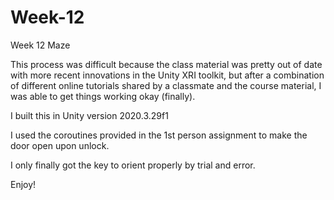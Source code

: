 # Week-12
Week 12 Maze

This process was difficult because the class material was pretty out of date with more recent innovations in the Unity XRI toolkit, but after a combination of different online tutorials shared by a classmate and the course material, I was able to get things working okay (finally). 

I built this in Unity version 2020.3.29f1

I used the coroutines provided in the 1st person assignment to make the door open upon unlock. 

I only finally got the key to orient properly by trial and error. 

Enjoy!

